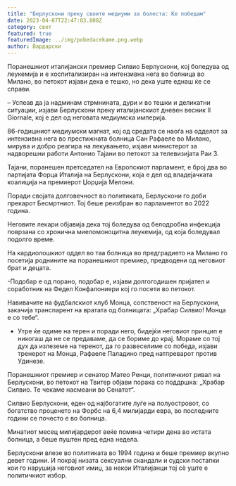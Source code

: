 ```yaml
---
title: "Берлускони преку своите медиуми за болеста: Ќе победам"
date: 2023-04-07T22:47:03.808Z
category: свет
featured: true
featuredImage: ../img/pobedacekame.png.webp
author: Вардарски
---
```


Поранешниот италијански премиер Силвио Берлускони, кој боледува од леукемија и е хоспитализиран на интензивна нега во болница во Милано, во петокот изјави дека е тешко, но дека уште еднаш ќе се справи.

– Успеав да ја надминам стрмнината, дури и во тешки и деликатни ситуации, изјави Берлускони преку италијанскиот дневен весник Il Giornale, кој е дел од неговата медиумска империја.

86-годишниот медиумски магнат, кој од средата се наоѓа на одделот за интензивна нега во престижната болница Сан Рафаеле во Милано, мирува и добро реагира на лекувањето, изјави министерот за надворешни работи Антонио Тајани во петокот за телевизијата Раи 3.

Тајани, поранешен претседател на Европскиот парламент, е број два во партијата Форца Италија на Берлускони, која е дел од владејачката коалиција на премиерот Џорџија Мелони.

Поради својата долговечност во политиката, Берлускони го доби прекарот Бесмртниот. Тој беше реизбран во парламентот во 2022 година.

Неговите лекари објавија дека тој боледува од белодробна инфекција поврзана со хронична миеломоноцитна леукемија, од која боледувал подолго време.

На кардиолошкиот оддел во таа болница во предградието на Милано го посетија роднините на поранешниот премиер, предводени од неговиот брат и децата.

\-Подобар е од порано, подобар е, изјави долгогодишен пријател и соработник на Федел Конфалониери кој го посети во петокот.

Навивачите на фудбалскиот клуб Монца, сопственост на Берлускони, закачија транспарент на вратата од болницата: „Храбар Силвио! Монца е со тебе“.

- Утре ќе одиме на терен и поради него, бидејќи неговиот принцип е никогаш да не се предаваме, да се бориме до крај. Мораме со тој дух да излеземе на теренот, да го развеселиме со победа, изјави тренерот на Монца, Рафаеле Паладино пред натпреварот против Удинезе.

Поранешниот премиер и сенатор Матео Ренци, политичкиот ривал на Берлускони, во петокот на Твитер објави порака со поддршка: „Храбар Силвио. Те чекаме насмеани во Сенатот“.

Силвио Берлускони, еден од најбогатите луѓе на полуостровот, со богатство проценето на Форбс на 6,4 милијарди евра, во последните години се почесто е во болница.

Минатиот месец милијардерот веќе помина четири дена во истата болница, а беше пуштен пред една недела.

Берлускони влезе во политиката во 1994 година и беше премиер вкупно девет години. И покрај низата сексуални скандали и судски постапки кои го нарушија неговиот имиџ, за некои Италијанци тој сè уште е политичкиот избор.
